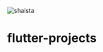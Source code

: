 
![shaista](https://user-images.githubusercontent.com/100860194/204586452-da88664a-8a60-4d87-9298-ace02208cdf3.PNG)

# flutter-projects
